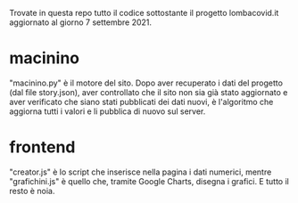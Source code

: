 Trovate in questa repo tutto il codice sottostante il progetto lombacovid.it aggiornato al giorno 7 settembre 2021.

# macinino

"macinino.py" è il motore del sito. Dopo aver recuperato i dati del progetto (dal file story.json), aver controllato che il sito non sia già stato aggiornato e aver verificato che siano stati pubblicati dei dati nuovi, è l'algoritmo che aggiorna tutti i valori e li pubblica di nuovo sul server.

# frontend

"creator.js" è lo script che inserisce nella pagina i dati numerici, mentre "grafichini.js" è quello che, tramite Google Charts, disegna i grafici. E tutto il resto è noia.